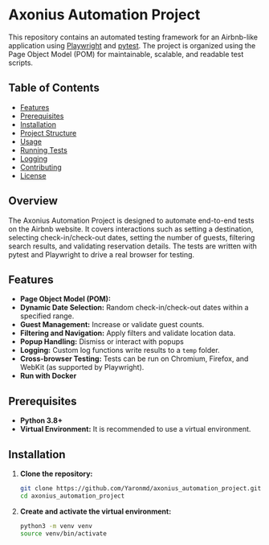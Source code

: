 # Axonius Automation Project

This repository contains an automated testing framework for an Airbnb-like application using [Playwright](https://playwright.dev/python/) and [pytest](https://docs.pytest.org/). The project is organized using the Page Object Model (POM) for maintainable, scalable, and readable test scripts.

## Table of Contents

- [Features](#features)
- [Prerequisites](#prerequisites)
- [Installation](#installation)
- [Project Structure](#project-structure)
- [Usage](#usage)
- [Running Tests](#running-tests)
- [Logging](#logging)
- [Contributing](#contributing)
- [License](#license)

## Overview

The Axonius Automation Project is designed to automate end-to-end tests on the Airbnb website. It covers interactions such as setting a destination, selecting check-in/check-out dates, setting the number of guests, filtering search results, and validating reservation details. The tests are written with pytest and Playwright to drive a real browser for testing.

## Features

- **Page Object Model (POM):** 
- **Dynamic Date Selection:** Random check-in/check-out dates within a specified range.
- **Guest Management:** Increase or validate guest counts.
- **Filtering and Navigation:** Apply filters and validate location data.
- **Popup Handling:** Dismiss or interact with popups
- **Logging:** Custom log functions write results to a `temp` folder.
- **Cross-browser Testing:** Tests can be run on Chromium, Firefox, and WebKit (as supported by Playwright).
- **Run with Docker**

## Prerequisites

- **Python 3.8+**  
- **Virtual Environment:** It is recommended to use a virtual environment.

## Installation

1. **Clone the repository:**

   ```bash
   git clone https://github.com/Yaronmd/axonius_automation_project.git
   cd axonius_automation_project
   ```

2. **Create and activate the virtual environment:**
    ```bash
    python3 -m venv venv
    source venv/bin/activate
   ```